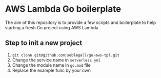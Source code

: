 # AWS Lambda Go boilerplate

The aim of this repository is to provide a few scripts and boilerplate to help starting a fresh Go project using AWS Lambda

## Step to init a new project 

1. `git clone git@github.com:seblegall/go-aws-tpl.git`
2. Change the service name in `serverless.yml`
3. Change the module name in `go.mod` file
4. Replace the example func by your own
